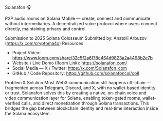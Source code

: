 Solanafon 🎧

P2P audio rooms on Solana Mobile — create, connect and communicate without intermediaries.
A decentralized voice protocol where users connect directly, maintaining privacy and control.

Submission to 2025 Solana Colosseum
Submitted by: Anatolii Arbuzov (https://x.com/cryptoma4o)
Resources
* Project Video: https://www.loom.com/share/32c5f2a6f78c464d9823a2a4498b2e7b
* Website / Live Demo (Room Link): https://solanafon.com/ 
* Social Media — X / Twitter: https://x.com/Solanafon_com
* GitHub / Code Repository: https://github.com/solanafoncol/coll


Problem & Solution
Most Web3 communication still happens off-chain — fragmented across Telegram, Discord, and X, with no wallet-based identity or trust. Solanafon solves this by creating a native, on-chain voice and video communication layer for Solana, enabling token-gated rooms, wallet-verified calls, and direct monetization through Solana transactions. This bridges the gap between blockchain identity and real-time interaction inside the Solana ecosystem.
